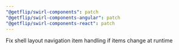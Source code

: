 ```yaml
---
"@getflip/swirl-components": patch
"@getflip/swirl-components-angular": patch
"@getflip/swirl-components-react": patch
---
```


Fix shell layout navigation item handling if items change at runtime
